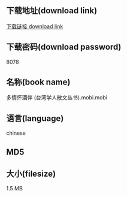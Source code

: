 ## 下载地址(download link)
[下载链接 download link](https://voluble-croquembouche-d321dc.netlify.app/?s=%E5%A4%9A%E6%83%85%E6%80%80%E9%85%92%E4%BC%B4+%28%E5%8F%B0%E6%B9%BE%E5%AD%A6%E4%BA%BA%E6%95%A3%E6%96%87%E4%B8%9B%E4%B9%A6%29.mobi)

## 下载密码(download password)
8078

## 名称(book name)
多情怀酒伴 (台湾学人散文丛书).mobi.mobi

## 语言(language)
chinese

## MD5


## 大小(filesize)
1.5 MB
